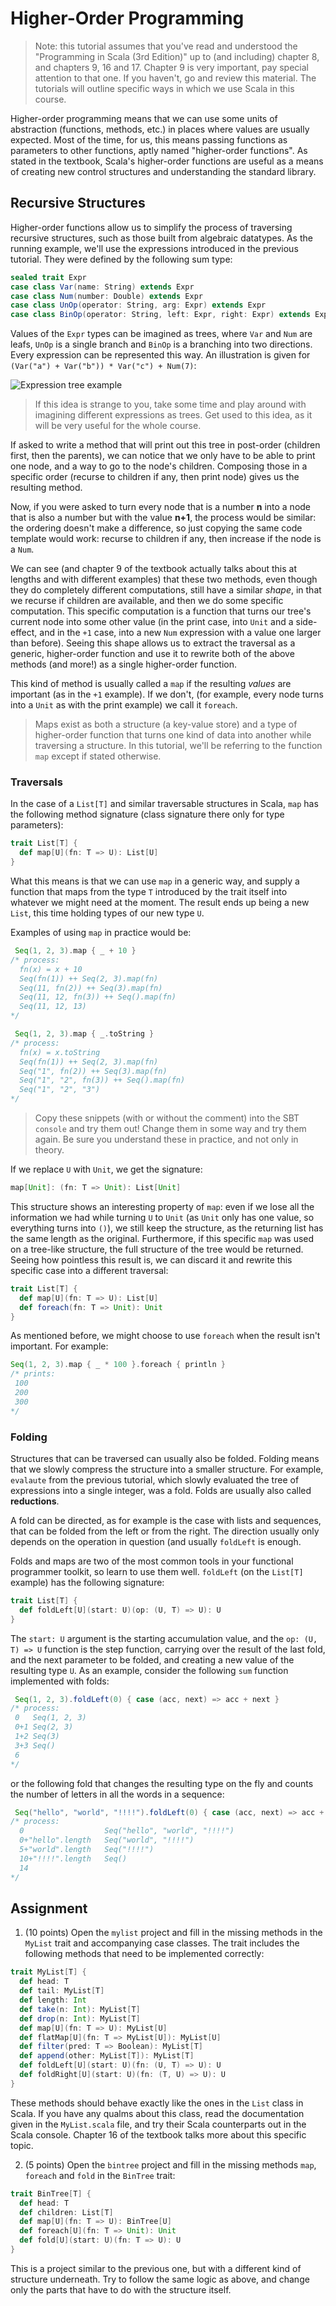 # Higher-Order Programming

> Note: this tutorial assumes that you've read and understood the "Programming in Scala (3rd Edition)" up to (and including) chapter 8, and chapters 9, 16 and 17. Chapter 9 is very important, pay special attention to that one. If you haven't, go and review this material. The tutorials will outline specific ways in which we use Scala in this course.

Higher-order programming means that we can use some units of abstraction (functions, methods, etc.) in places where values are usually expected. Most of the time, for us, this means passing functions as parameters to other functions, aptly named "higher-order functions". As stated in the textbook, Scala's higher-order functions are useful as a means of creating new control structures and understanding the standard library. 

## Recursive Structures

Higher-order functions allow us to simplify the process of traversing recursive structures, such as those built from algebraic datatypes. As the running example, we'll use the expressions introduced in the previous tutorial. They were defined by the following sum type:

```scala
sealed trait Expr
case class Var(name: String) extends Expr
case class Num(number: Double) extends Expr
case class UnOp(operator: String, arg: Expr) extends Expr
case class BinOp(operator: String, left: Expr, right: Expr) extends Expr
```
Values of the `Expr` types can be imagined as trees, where `Var` and `Num` are leafs, `UnOp` is a single branch and `BinOp` is a branching into two directions. Every expression can be represented this way. An illustration is given for `(Var("a") + Var("b")) * Var("c") + Num(7)`:

![Expression tree example](https://upload.wikimedia.org/wikipedia/commons/thumb/9/98/Exp-tree-ex-11.svg/250px-Exp-tree-ex-11.svg.png) 
> If this idea is strange to you, take some time and play around with imagining different expressions as trees. Get used to this idea, as it will be very useful for the whole course.

If asked to write a method that will print out this tree in post-order (children first, then the parents), we can notice that we only have to be able to print one node, and a way to go to the node's children. Composing those in a specific order (recurse to children if any, then print node) gives us the resulting method.

Now, if you were asked to turn every node that is a number **n** into a node that is also a number but with the value  **n+1**, the process would be similar: the ordering doesn't make a difference, so just copying the same code template would work: recurse to children if any, then increase if the node is a `Num`.

We can see (and chapter 9 of the textbook actually talks about this at lengths and with different examples) that these two methods, even though they do completely different computations, still have a similar _shape_, in that we recurse if children are available, and then we do some specific computation. This specific computation is a function that turns our tree's current node into some other value (in the print case, into `Unit` and a side-effect, and in the `+1` case, into a new `Num` expression with a value one larger than before). Seeing this shape allows us to extract the traversal as a generic, higher-order function and use it to rewrite both of the above methods (and more!) as a single higher-order function.

This kind of method is usually called a `map` if the resulting _values_ are important (as in the `+1` example). If we don't, (for example, every node turns into a `Unit` as with the print example) we call it `foreach`.

> Maps exist as both a structure (a key-value store) and a type of higher-order function that turns one kind of data into another while traversing a structure. In this tutorial, we'll be referring to the function `map` except if stated otherwise.

### Traversals

In the case of a `List[T]` and similar traversable structures in Scala, `map` has the following method signature (class signature there only for type parameters):
```scala
trait List[T] {
  def map[U](fn: T => U): List[U]
}
```
What this means is that we can use `map` in a generic way, and supply a function that maps from the type `T` introduced by the trait itself into whatever we might need at the moment. The result ends up being a new `List`, this time holding types of our new type `U`.

Examples of using `map` in practice would be:
```scala
 Seq(1, 2, 3).map { _ + 10 }
/* process:
  fn(x) = x + 10
  Seq(fn(1)) ++ Seq(2, 3).map(fn)
  Seq(11, fn(2)) ++ Seq(3).map(fn)
  Seq(11, 12, fn(3)) ++ Seq().map(fn)
  Seq(11, 12, 13)
*/

 Seq(1, 2, 3).map { _.toString }
/* process:
  fn(x) = x.toString
  Seq(fn(1)) ++ Seq(2, 3).map(fn)
  Seq("1", fn(2)) ++ Seq(3).map(fn)
  Seq("1", "2", fn(3)) ++ Seq().map(fn)
  Seq("1", "2", "3")
*/
```
> Copy these snippets (with or without the comment) into the SBT `console` and try them out! Change them in some way and try them again. Be sure you understand these in practice, and not only in theory.

If we replace `U` with `Unit`, we get the signature:
```scala
map[Unit]: (fn: T => Unit): List[Unit]
```
This structure shows an interesting property of `map`: even if we lose all the information we had while turning `U` to `Unit` (as `Unit` only has one value, so everything turns into `()`), we still keep the structure, as the returning list has the same length as the original. Furthermore, if this specific `map` was used on a tree-like structure, the full structure of the tree would be returned. Seeing how pointless this result is, we can discard it and rewrite this specific case into a different traversal:
```scala
trait List[T] {
  def map[U](fn: T => U): List[U]
  def foreach(fn: T => Unit): Unit
}
```
As mentioned before, we might choose to use `foreach` when the result isn't important. For example:
```scala
Seq(1, 2, 3).map { _ * 100 }.foreach { println }
/* prints:
 100
 200
 300
*/
```
### Folding
Structures that can be traversed can usually also be folded. Folding means that we slowly compress the structure into a smaller structure. For example, `evalaute` from the previous tutorial, which slowly evaluated the tree of expressions into a single integer, was a fold. Folds are usually also called **reductions**.

A fold can be directed, as for example is the case with lists and sequences, that can be folded from the left or from the right. The direction usually only depends on the operation in question (and usually `foldLeft` is enough.

Folds and maps are two of the most common tools in your functional programmer toolkit, so learn to use them well. `foldLeft` (on the `List[T]` example) has the following signature:

```scala
trait List[T] {
  def foldLeft[U](start: U)(op: (U, T) => U): U
}
```
The `start: U` argument is the starting accumulation value, and the `op: (U, T) => U` function is the step function, carrying over the result of the last fold, and the next parameter to be folded, and creating a new value of the resulting type `U`. As an example, consider the following `sum` function implemented with folds:

```scala
 Seq(1, 2, 3).foldLeft(0) { case (acc, next) => acc + next }
/* process:
 0   Seq(1, 2, 3)
 0+1 Seq(2, 3)
 1+2 Seq(3)
 3+3 Seq()
 6
*/
```
or the following fold that changes the resulting type on the fly and counts the number of letters in all the words in a sequence:
```scala
 Seq("hello", "world", "!!!!").foldLeft(0) { case (acc, next) => acc + next.length }
/* process:
  0                  Seq("hello", "world", "!!!!")
  0+"hello".length   Seq("world", "!!!!")
  5+"world".length   Seq("!!!!")
  10+"!!!!".length   Seq()
  14
*/
```

## Assignment
1. (10 points) Open the `mylist` project and fill in the missing methods in the `MyList` trait and accompanying case classes. The trait includes the following methods that need to be implemented correctly:
```scala
trait MyList[T] {
  def head: T
  def tail: MyList[T]
  def length: Int
  def take(n: Int): MyList[T]
  def drop(n: Int): MyList[T]
  def map[U](fn: T => U): MyList[U]
  def flatMap[U](fn: T => MyList[U]): MyList[U]
  def filter(pred: T => Boolean): MyList[T]
  def append(other: MyList[T]): MyList[T]
  def foldLeft[U](start: U)(fn: (U, T) => U): U
  def foldRight[U](start: U)(fn: (T, U) => U): U
}
```
These methods should behave exactly like the ones in the `List` class in Scala. If you have any qualms about this class, read the documentation given in the `MyList.scala` file, and try their Scala counterparts out in the Scala console. Chapter 16 of the textbook talks more about this specific topic.

2. (5 points) Open the `bintree` project and fill in the missing methods `map`, `foreach` and `fold` in the `BinTree` trait:

```scala
trait BinTree[T] {
  def head: T
  def children: List[T]
  def map[U](fn: T => U): BinTree[U]
  def foreach[U](fn: T => Unit): Unit
  def fold[U](start: U)(fn: T => U): U
}
```
This is a project similar to the previous one, but with a different kind of structure underneath. Try to follow the same logic as above, and change only the parts that have to do with the structure itself.
